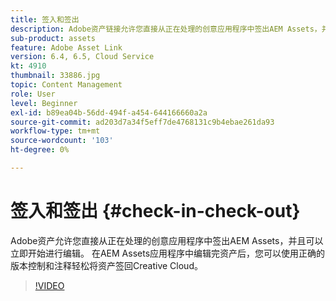 ```yaml
---
title: 签入和签出
description: Adobe资产链接允许您直接从正在处理的创意应用程序中签出AEM Assets，并可以立即开始进行编辑。 在AEM Assets应用程序中编辑完资产后，您可以使用正确的版本控制和注释轻松将资产签回Creative Cloud。
sub-product: assets
feature: Adobe Asset Link
version: 6.4, 6.5, Cloud Service
kt: 4910
thumbnail: 33886.jpg
topic: Content Management
role: User
level: Beginner
exl-id: b89ea04b-56dd-494f-a454-644166660a2a
source-git-commit: ad203d7a34f5eff7de4768131c9b4ebae261da93
workflow-type: tm+mt
source-wordcount: '103'
ht-degree: 0%

---
```


# 签入和签出 {#check-in-check-out}

Adobe资产允许您直接从正在处理的创意应用程序中签出AEM Assets，并且可以立即开始进行编辑。 在AEM Assets应用程序中编辑完资产后，您可以使用正确的版本控制和注释轻松将资产签回Creative Cloud。

>[!VIDEO](https://video.tv.adobe.com/v/33886/?quality=12)
